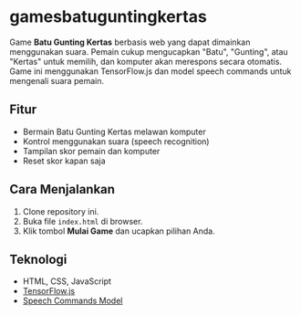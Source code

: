 # gamesbatuguntingkertas

Game **Batu Gunting Kertas** berbasis web yang dapat dimainkan menggunakan suara. Pemain cukup mengucapkan "Batu", "Gunting", atau "Kertas" untuk memilih, dan komputer akan merespons secara otomatis. Game ini menggunakan TensorFlow.js dan model speech commands untuk mengenali suara pemain.

## Fitur
- Bermain Batu Gunting Kertas melawan komputer
- Kontrol menggunakan suara (speech recognition)
- Tampilan skor pemain dan komputer
- Reset skor kapan saja

## Cara Menjalankan
1. Clone repository ini.
2. Buka file `index.html` di browser.
3. Klik tombol **Mulai Game** dan ucapkan pilihan Anda.

## Teknologi
- HTML, CSS, JavaScript
- [TensorFlow.js](https://www.tensorflow.org/js)
- [Speech Commands Model](https://github.com/tensorflow/tfjs-models/tree/master/speech-commands)
